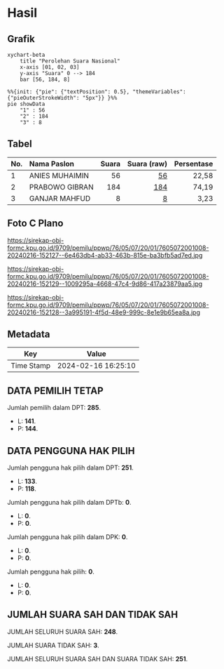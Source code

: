 # Hasil

## Grafik

```mermaid
xychart-beta
    title "Perolehan Suara Nasional"
    x-axis [01, 02, 03]
    y-axis "Suara" 0 --> 184
    bar [56, 184, 8]
```

```mermaid
%%{init: {"pie": {"textPosition": 0.5}, "themeVariables": {"pieOuterStrokeWidth": "5px"}} }%%
pie showData
    "1" : 56
    "2" : 184
    "3" : 8
```

## Tabel

| No. | Nama Paslon    | Suara | Suara (raw) | Persentase |
|:--- |:-------------- | -----:| -----------:| ----------:|
| 1   | ANIES MUHAIMIN | 56    | [56][p-1]   | 22,58      |
| 2   | PRABOWO GIBRAN | 184   | [184][p-2]  | 74,19      |
| 3   | GANJAR MAHFUD  | 8     | [8][p-3]    | 3,23       |


[p-1]: https://github.com/gigit-pemilu/pemilu-2024/blob/main/pilpres/hitung-suara/sub/76-sulawesi-barat/sub/05-majene/sub/07-tubo-sendana/sub/2001-onang/sub/008-tps/sub/paslon-1.txt
[p-2]: https://github.com/gigit-pemilu/pemilu-2024/blob/main/pilpres/hitung-suara/sub/76-sulawesi-barat/sub/05-majene/sub/07-tubo-sendana/sub/2001-onang/sub/008-tps/sub/paslon-2.txt
[p-3]: https://github.com/gigit-pemilu/pemilu-2024/blob/main/pilpres/hitung-suara/sub/76-sulawesi-barat/sub/05-majene/sub/07-tubo-sendana/sub/2001-onang/sub/008-tps/sub/paslon-3.txt

## Foto C Plano

https://sirekap-obj-formc.kpu.go.id/9709/pemilu/ppwp/76/05/07/20/01/7605072001008-20240216-152127--6e463db4-ab33-463b-815e-ba3bfb5ad7ed.jpg

https://sirekap-obj-formc.kpu.go.id/9709/pemilu/ppwp/76/05/07/20/01/7605072001008-20240216-152129--1009295a-4668-47c4-9d86-417a23879aa5.jpg

https://sirekap-obj-formc.kpu.go.id/9709/pemilu/ppwp/76/05/07/20/01/7605072001008-20240216-152128--3a995191-4f5d-48e9-999c-8e1e9b65ea8a.jpg


## Metadata

| Key        | Value               |
| ---------- | ------------------- |
| Time Stamp | 2024-02-16 16:25:10 |


## DATA PEMILIH TETAP

Jumlah pemilih dalam DPT: **285**.
 * L: **141**.
 * P: **144**.

## DATA PENGGUNA HAK PILIH

Jumlah pengguna hak pilih dalam DPT: **251**.
 * L: **133**.
 * P: **118**.

Jumlah pengguna hak pilih dalam DPTb: **0**.
 * L: **0**.
 * P: **0**.

Jumlah pengguna hak pilih dalam DPK: **0**.
 * L: **0**.
 * P: **0**.

Jumlah pengguna hak pilih: **0**.
 * L: **0**.
 * P: **0**.

## JUMLAH SUARA SAH DAN TIDAK SAH

JUMLAH SELURUH SUARA SAH: **248**.

JUMLAH SUARA TIDAK SAH: **3**.

JUMLAH SELURUH SUARA SAH DAN SUARA TIDAK SAH: **251**.


